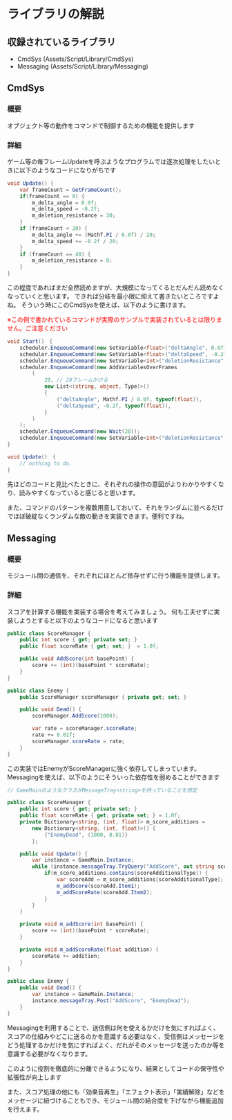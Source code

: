 # ライブラリの解説
## 収録されているライブラリ
* CmdSys (Assets/Script/Library/CmdSys)
* Messaging (Assets/Script/Library/Messaging)
## CmdSys
### 概要
オブジェクト等の動作をコマンドで制御するための機能を提供します
### 詳細
ゲーム等の毎フレームUpdateを呼ぶようなプログラムでは逐次処理をしたいときに以下のようなコードになりがちです
```c#
void Update() {
    var frameCount = GetFrameCount();
    if(frameCount == 0) {
        m_delta_angle = 0.0f;
        m_delta_speed = -0.2f;
        m_deletion_resistance = 30;
    }
    if (frameCount < 20) {
        m_delta_angle += (Mathf.PI / 6.0f) / 20;
        m_delta_speed += -0.2f / 20;
    }
    if (frameCount == 40) {
        m_deletion_resistance = 0;
    }
}
```
この程度であればまだ全然読めますが、大規模になってくるとだんだん読めなくなっていくと思います。
できれば分岐を最小限に抑えて書きたいところですよね。
そういう時にこのCmdSysを使えば、以下のように書けます。

<span style="color: red; ">※この例で書かれているコマンドが実際のサンプルで実装されているとは限りません。ご注意ください</span>

```c#
void Start()　{
    scheduler.EnqueueCommand(new SetVariable<float>("deltaAngle", 0.0f));
    scheduler.EnqueueCommand(new SetVariable<float>("deltaSpeed", -0.2f));
    scheduler.EnqueueCommand(new SetVariable<int>("deletionResistance", 30));
    scheduler.EnqueueCommand(new AddVariablesOverFrames
        (
            20, // 20フレームかける
            new List<(string, object, Type)>()
            {
                ("deltaAngle", Mathf.PI / 6.0f, typeof(float)),
                ("deltaSpeed", -0.2f, typeof(float)),
            }
        )
    );
    scheduler.EnqueueCommand(new Wait(20));
    scheduler.EnqueueCommand(new SetVariable<int>("deletionResistance", 0));
}

void Update()　{
    // nothing to do.
}
```
先ほどのコードと見比べたときに、それぞれの操作の意図がよりわかりやすくなり、読みやすくなっていると感じると思います。

また、コマンドのパターンを複数用意しておいて、それをランダムに並べるだけでほぼ破綻なくランダムな敵の動きを実装できます。便利ですね。

## Messaging
### 概要
モジュール間の通信を、それぞれにほとんど依存せずに行う機能を提供します。
### 詳細
スコアを計算する機能を実装する場合を考えてみましょう。
何も工夫せずに実装しようとすると以下のようなコードになると思います
```c#
public class ScoreManager {
    public int score { get; private set; }
    public float scoreRate { get; set; }  = 1.0f;

    public void AddScore(int basePoint) {
        score += (int)(basePoint * scoreRate);
    }
}

public class Enemy {
    public ScoreManager scoreManager { private get; set; }

    public void Dead() {
        scoreManager.AddScore(1000);

        var rate = scoreManager.scoreRate;
        rate += 0.01f;
        scoreManager.scoreRate = rate;
    }
}
```
この実装ではEnemyがScoreManagerに強く依存してしまっています。
Messagingを使えば、以下のようにそういった依存性を弱めることができます
```c#
// GameMainのようなクラスがMessageTray<string>を持っていることを想定

public class ScoreManager {
    public int score { get; private set; }
    public float scoreRate { get; private set; } = 1.0f;
    private Dictionary<string, (int, float)> m_score_additions =
        new Dictionary<string, (int, float)>() {
            {"EnemyDead", (1000, 0.01)}
        };

    public void Update() {
        var instance = GameMain.Instance;
        while (instance.messageTray.TryQuery("AddScore", out string scoreAdditionalType)) {
            if(m_score_additions.contains(scoreAdditionalType)) {
                var scoreAdd = m_score_additions[scoreAdditionalType];
                m_addScore(scoreAdd.Item1);
                m_addScoreRate(scoreAdd.Item2);
            }
        }
    }

    private void m_addScore(int basePoint) {
        score += (int)(basePoint * scoreRate);
    }

    private void m_addScoreRate(float addition) {
        scoreRate += addition;
    }
}

public class Enemy {
    public void Dead() {
        var instance = GameMain.Instance;
        instance.messageTray.Post("AddScore", "EnemyDead");
    }
}
```
Messagingを利用することで、送信側は何を使えるかだけを気にすればよく、スコアの仕組みやどこに送るのかを意識する必要はなく、受信側はメッセージをどう処理するかだけを気にすればよく、だれがそのメッセージを送ったのか等を意識する必要がなくなります。

このように役割を徹底的に分離できるようになり、結果としてコードの保守性や拡張性が向上します

また、スコア処理の他にも「効果音再生」「エフェクト表示」「実績解除」などをメッセージに紐づけることもでき、モジュール間の結合度を下げながら機能追加を行えます。